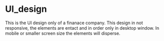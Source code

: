 # UI_design
This is the UI design only of a finanace company.
This design in not responsive, the elements are entact and in order only in desktop window.
In mobile or smaller screen size the elements will disperse.
